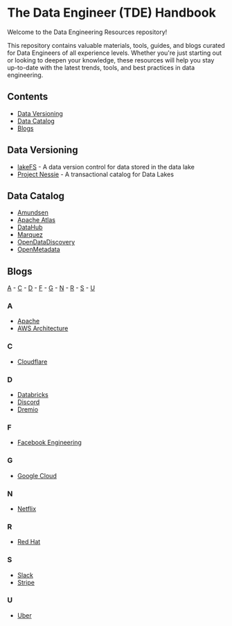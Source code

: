 # The Data Engineer (TDE) Handbook

Welcome to the Data Engineering Resources repository!

This repository contains valuable materials, tools, guides, and blogs curated for Data Engineers of all experience levels. Whether you're just starting out or looking to deepen your knowledge, these resources will help you stay up-to-date with the latest trends, tools, and best practices in data engineering.

## Contents

- [Data Versioning](#data-versioning)
- [Data Catalog](#data-catalog)
- [Blogs](#blogs)

## Data Versioning

- [lakeFS](https://github.com/treeverse/lakeFS) - A data version control for data stored in the data lake
- [Project Nessie](https://github.com/projectnessie/nessie)  - A transactional catalog for Data Lakes

## Data Catalog

- [Amundsen](https://www.amundsen.io/)
- [Apache Atlas](https://atlas.apache.org/)
- [DataHub](https://datahubproject.io/)
- [Marquez](https://marquezproject.ai/)
- [OpenDataDiscovery](https://opendatadiscovery.org/)
- [OpenMetadata](https://open-metadata.org/)
  
## Blogs
[A](https://github.com/sivakumar-mahalingam/the-data-engineer-handbook/blob/main/README.md#a) - [C](https://github.com/sivakumar-mahalingam/the-data-engineer-handbook/blob/main/README.md#c) - [D](https://github.com/sivakumar-mahalingam/the-data-engineer-handbook/blob/main/README.md#d) - [F](https://github.com/sivakumar-mahalingam/the-data-engineer-handbook/blob/main/README.md#f) - [G](https://github.com/sivakumar-mahalingam/the-data-engineer-handbook/blob/main/README.md#g) - [N](https://github.com/sivakumar-mahalingam/the-data-engineer-handbook/blob/main/README.md#n) - [R](https://github.com/sivakumar-mahalingam/the-data-engineer-handbook/blob/main/README.md#r) - [S](https://github.com/sivakumar-mahalingam/the-data-engineer-handbook/blob/main/README.md#s) - [U](https://github.com/sivakumar-mahalingam/the-data-engineer-handbook/blob/main/README.md#u) 

### A
- [Apache](https://news.apache.org/)
- [AWS Architecture](https://aws.amazon.com/blogs/architecture/)

### C

- [Cloudflare](https://blog.cloudflare.com/)

### D

- [Databricks](https://www.databricks.com/blog/)
- [Discord](https://discord.com/category/engineering)
- [Dremio](https://www.dremio.com/blog/)

### F

- [Facebook Engineering](https://engineering.fb.com/)

### G

- [Google Cloud](https://cloud.google.com/blog/)

###  N

- [Netflix](https://netflixtechblog.com/)

###  R

- [Red Hat](https://www.redhat.com/en/blog)

### S

- [Slack](https://slack.engineering/)
- [Stripe](https://stripe.com/blog/engineering)

### U

- [Uber](https://www.uber.com/en-BH/blog/engineering/)
